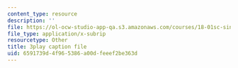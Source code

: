 ```yaml
---
content_type: resource
description: ''
file: https://ol-ocw-studio-app-qa.s3.amazonaws.com/courses/18-01sc-single-variable-calculus-fall-2010/6591739d4f965386a00dfeeef2be363d_BGE3wb7H2PA.vtt
file_type: application/x-subrip
resourcetype: Other
title: 3play caption file
uid: 6591739d-4f96-5386-a00d-feeef2be363d
---
```

